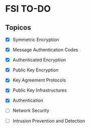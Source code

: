# FSI TO-DO

## Topicos

- [x] Symmetric Encryption

- [x] Message Authentication Codes

- [x] Authenticated Encryption

- [x] Public Key Encryption

- [x] Key Agreement Protocols

- [x] Public Key Infrastructures

- [x] Authentication

- [ ] Network Security

- [ ] Intrusion Prevention and Detection
